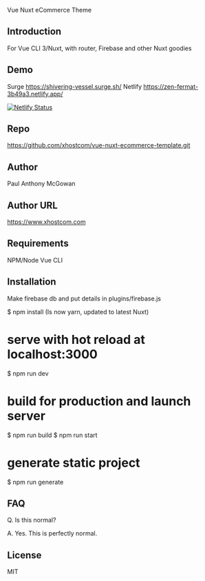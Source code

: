 Vue Nuxt eCommerce Theme

## Introduction

For Vue CLI 3/Nuxt, with router, Firebase and other Nuxt goodies

## Demo
Surge
https://shivering-vessel.surge.sh/
Netlify
https://zen-fermat-3b49a3.netlify.app/

[![Netlify Status](https://api.netlify.com/api/v1/badges/95a27d94-5a65-4c5a-93c9-4b45325702c1/deploy-status)](https://app.netlify.com/sites/zen-fermat-3b49a3/deploys)

## Repo

https://github.com/xhostcom/vue-nuxt-ecommerce-template.git

## Author

Paul Anthony  McGowan

## Author URL

https://www.xhostcom.com

## Requirements

NPM/Node
Vue CLI

## Installation

Make firebase db and put details in plugins/firebase.js

$ npm install  (Is now yarn, updated to latest Nuxt)

# serve with hot reload at localhost:3000
$ npm run dev

# build for production and launch server
$ npm run build
$ npm run start

# generate static project
$ npm run generate

## FAQ

Q. Is this normal?

A. Yes. This is perfectly normal.

## License

MIT
